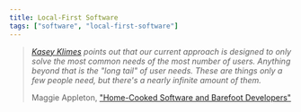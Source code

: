 ```yaml
---
title: Local-First Software
tags: ["software", "local-first-software"]
---
```


> *[Kasey Klimes](https://newsletter.rhizomerd.com/p/when-to-design-for-emergence) points out that our current approach is designed to only solve the most common needs of the most number of users. Anything beyond that is the "long tail" of user needs. These are things only a few people need, but there's a nearly infinite amount of them.*
>
> Maggie Appleton, ["Home-Cooked Software and Barefoot Developers"](https://maggieappleton.com/home-cooked-software)

